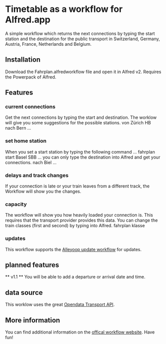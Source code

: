 # Timetable as a workflow for Alfred.app

A simple workflow which returns the next connections by typing the start station and the destination for the public transport in Switzerland, Germany, Austria, France, Netherlands and Belgium.


## Installation
Download the Fahrplan.alfredworkflow file and open it in Alfred v2. Requires the Powerpack of Alfred.


## Features
### current connections
Get the next connections by typing the start and destination. The worklow will give you some suggestions for the possible stations.
    von Zürich HB nach Bern ...

### set home station
When you set a start station by typing the following command ...
	fahrplan start Basel SBB
... you can only type the destination into Alfred and get your connections.
	nach Biel ...

### delays and track changes
If your connection is late or your train leaves from a different track, the Workflow will show you the changes.

### capacity
The workflow will show you how heavily loaded your connection is. This requires that the transport provider provides this data. You can change the train classes (first and second) by typing into Alfred.
	fahrplan klasse

### updates
This workflow supports the [Alleyoop update workflow](http://www.alfredforum.com/topic/1582-alleyoop-update-alfred-workflows/) for updates.


## planned features
** v1.1 ** You will be able to add a departure or arrival date and time.

## data source
This worklow uses the great [Opendata Transport API](http://transport.opendata.ch).

## More information
You can find additional information on the [offical workflow website](http://www.josefweibel.ch/alfred/fahrplan/). Have fun!